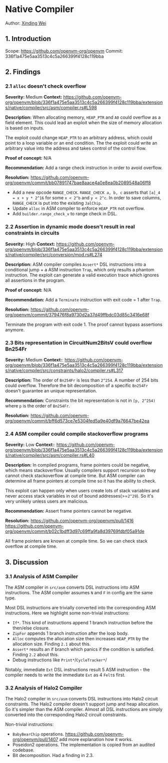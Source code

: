 # Native Compiler

Author: [Xinding Wei](https://github.com/nyunyunyunyu)

## 1. Introduction

Scope: https://github.com/openvm-org/openvm
Commit: 336f1a475e5aa3513c4c5a266399f4128c119bba

## 2. Findings

### 2.1 `alloc` doesn't check overflow

**Severity:** Medium
**Context:** https://github.com/openvm-org/openvm/blob/336f1a475e5aa3513c4c5a266399f4128c119bba/extensions/native/compiler/src/asm/compiler.rs#L598

**Description:** When allocating memory, `HEAP_PTR` and `A0` could overflow as a field element. This could lead 
an exploit when the size of memory allocation is based on inputs. 

The exploit could change `HEAP_PTR` to an arbitrary address, which could point to a loop variable or an 
end condition. The the exploit could write an arbitrary value into the address and takes control of the 
control flow.

**Proof of concept:** N/A

**Recommendation:** Add a range check instruction in order to avoid overflow.

**Resolution:** https://github.com/openvm-org/openvm/commit/bb07891747bae8aace4a0e8ea0b2089548a06ff8

- Add a new opcode `RANGE_CHECK`. `RANGE_CHECK a, b, c` asserts that
`[a]_4 = x + y * 2^16` for some `x < 2^b` and `y < 2^c`. In order to
save columns, `RANGE_CHECK` is put into the existing `JalChip`.
- Update `alloc` in ASM compiler to enforce `HEAP_PTR` not overflow.
- Add `builder.range_check_v` to range check in DSL.

### 2.2 Assertion in dynamic mode doesn't result in real constraints in circuits

**Severity:** High
**Context:** https://github.com/openvm-org/openvm/blob/336f1a475e5aa3513c4c5a266399f4128c119bba/extensions/native/compiler/src/conversion/mod.rs#L274

**Description:** 
ASM compiler compiles `Assert*` DSL instructions into a conditional jump + a ASM instruction `Trap`, which only results a phantom instruction. The exploit can generate a valid execution trace which ignores all assertions in the program.

**Proof of concept:** N/A

**Recommendation:** Add a `Terminate` instruction with exit code = 1 after `Trap`.

**Resolution:** https://github.com/openvm-org/openvm/commit/379476f8a9730d2a37d49ffbdc03d85c3416e68f

Terminate the program with exit code 1. The proof cannot bypass
assertions anymore.

### 2.3 Bits representation in CircuitNum2BitsV could overflow Bn254Fr
**Severity:** Medium
**Context:**: https://github.com/openvm-org/openvm/blob/336f1a475e5aa3513c4c5a266399f4128c119bba/extensions/native/compiler/src/constraints/halo2/compiler.rs#L317

**Description:** 
The order of `Bn254Fr` is less than `2^254`. A number of 254 bits could overflow. Therefore the bit decomposition 
of a specific `Bn254Fr` doesn't guarantee an unique representation.

**Recommendation:** 
Constraints the bit representation is not in `[p, 2^254)` where `p` is the order of `Bn254Fr`.

**Resolution:** https://github.com/openvm-org/openvm/commit/bff6d573ce7e5304fed5a9e40df9a76647be42ea

### 2.4 ASM compiler could compile stackoverflow programs
**Severity:** Low
**Context:**: https://github.com/openvm-org/openvm/blob/336f1a475e5aa3513c4c5a266399f4128c119bba/extensions/native/compiler/src/asm/compiler.rs#L40

**Description:** 
In compiled programs, frame pointers could be negative, which means stackoverflow. Usually compilers support
recursion so they cannot check stackoverflow at compile time. But ASM compiler can determine all frame pointers
at compile time so it has the ability to check.

This exploit can happen only when users create lots of stack variables and never access stack variables in
out of bound addresses(>=`2^29`). So it's very unlikely unless users are malicious.

**Recommendation:** 
Assert frame pointers cannot be negative.

**Resolution:** https://github.com/openvm-org/openvm/pull/1416
https://github.com/openvm-org/openvm/commit/b02c1bdff3d97c69ffa9fa8d39769fdbf05a91de

All frame pointers are known at compile time. So we can check stack overflow at compile time.

## 3. Discussion

### 3.1 Analysis of ASM Compiler
The ASM compiler in `src/asm` converts DSL instructions into ASM instructions. The ASM compiler assumes `N` and `F` in config are the same type.

Most DSL instructions are trivially converted into the corresponding ASM instructions. Here we highlight some non-trivial instructions:
- `If*`. This kind of instructions append 1 branch instruction before the then/else closure.
- `ZipFor` appends 1 branch instruction after the loop body.
- `Alloc` computes the allocation size then increases `HEAP_PTR` by the allocation size. Finding `2.1` about this.
- `Assert*` results an if branch which panics if the condition is satisfied. Finding `2.2` about this.
- Debug instructions like `Print*`/`CycleTracker*`/

Notably, immediate `Ext` DSL instructions result 5 ASM instruction - the compiler needs to write the immediate `Ext` as 4 `Felt`s first.

### 3.2 Analysis of Halo2 Compiler
The Halo2 compiler in `src/asm` converts DSL instructions into Halo2 circuit constraints. The Halo2 compiler 
doesn't support jump and heap allocation. So it's simpler than the ASM compiler. Almost all DSL instructions
are simply converted into the corresponding Halo2 circuit constraints.

Non-trivial instructions:
- `BabyBearChip` operations. https://github.com/openvm-org/openvm/pull/1407 add more explanation how it works.
- Poseidon2 operations. The implementation is copied from an audited codebase.
- Bit decomposition. Had a finding in 2.3.
